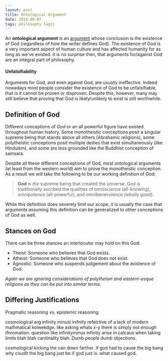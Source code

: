 ```yaml
---
layout: post
title: Ontological Argument
date: 2018-09-07
tags: philosophy logic
---
```

An **ontological argument** is an [argument](/arguments) whose conclusion is the existence of God (regardless of how the writer defines God). The existence of God is a very important aspect of human culture and has affected humanity for as long as we've existed. It is no surprise then, that arguments for/against God are an integral part of philosophy.

#### Unfalsifiability
Arguments for God, and even against God, are usually ineffective. Indeed nowadays most people consider the existence of God to be unfalsifiable, that is it cannot be proven or disproven. Despite this, however, many may still believe that proving that God is likely/unlikely to exist is still worthwhile.

<!--more-->

## Definition of God
Different conceptions of *God* or an all powerful figure have existed throughout human history. Some monotheistic conceptions posit a singular supreme being that stands above all others (Abrahamic religions), some polytheistic conceptions posit multiple deities that exist simultaneously (like Hinduism), and some are less grounded like the Buddhist conception of samsara.

Despite all these different conceptions of God, most ontological arguments (at least from the western world) aim to prove the monotheistic conception. As a result we will take the following to be our working definition of God:

>**God** is *the* supreme being that created the universe. God is traditionally ascribed the qualities of omniscience (all-knowing), omnipotence (all-powerful), and omnibenevolence (wholly good).

While this definition does severely limit our scope, it is usually the case that arguments assuming this definition can be generalized to other conceptions of God as well.

## Stances on God
There can be three stances an interlocutor may hold on this God:

- Theist: Someone who believes that God exists.
- Atheist: Someone who believes that God does not exist.
- Agnostic: Someone who suspends judgement about the existence of God.

*Again we are ignoring considerations of polytheism and eastern-esque religions as they can be put into similar terms.*

## Differing Justifications
Pragmatic reasoning vs. epistemic reasoning


cosmological arg infinity minusi inifnity refelctive of a lack of modern mathmatical kolwekdge. like asking whats x-y there is simply not enough ifnromation. question like infinityminus infintiy arise in calcaus when taking limits blah blah cardinality blah. Dumb people dumb objections.

cosmological kicking the can down farther. if god had to cause the big bang why coudlt the big bang just be if god just is. what caused god.
